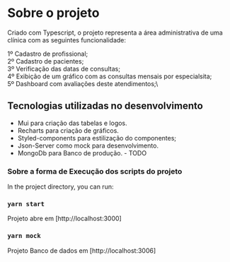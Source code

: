 # Sobre o projeto

Criado com Typescript, o projeto representa a área administrativa de uma clínica com as seguintes funcionalidade:

1º Cadastro de profissional;\
2º Cadastro de pacientes;\
3º Verificação das datas de consultas;\
4º Exibição de um gráfico com as consultas mensais por especialsita;\
5º Dashboard com avaliações deste atendimentos;\

## Tecnologias utilizadas no desenvolvimento

* Mui para criação das tabelas e logos.
* Recharts para criação de gráficos.
* Styled-components para estilização do componentes;
* Json-Server como mock para desenvolvimento.
* MongoDb para Banco de produção. - TODO

### Sobre a forma de Execução dos scripts do projeto

In the project directory, you can run:

### `yarn start`

Projeto abre em [http://localhost:3000]

### `yarn mock`

Projeto Banco de dados em [http://localhost:3006]
